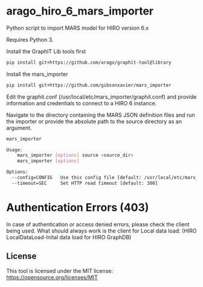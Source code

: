 # arago_hiro_6_mars_importer
Python script to import MARS model for HIRO version 6.x

Requires Python 3.

Install the GraphIT Lib tools first
```bash
pip install git+https://github.com/arago/graphit-tool@library
```
Install the mars_importer

```bash
pip install git+https://github.com/gibsonxavier/mars_importer
```
Edit the graphit.conf (/usr/local/etc/mars_importer/graphit.conf) and provide information and credentials to connect to a HIRO 6 instance. 

Navigate to the directory containing the MARS JSON definition files and run the importer or provide the absolute path to the source directory as an argument. 

```bash
mars_importer

Usage:
    mars_importer [options] source <source_dir>
    mars_importer [options]

Options:
  --config=CONFIG   Use this config file [default: /usr/local/etc/mars_importer/graphit.conf]
  --timeout=SEC     Set HTTP read timeout [default: 300]
```

# Authentication Errors (403)
In case of authentication or access denied errors, please check the client being used. What should always work is the client for Local data load: (HIRO LocalDataLoad-Inital data load for HIRO GraphDB)

License
-----

This tool is licensed under the MIT license: https://opensource.org/licenses/MIT
